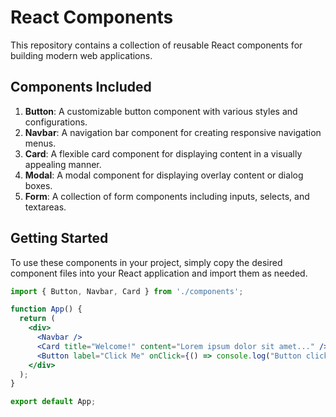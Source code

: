 # React Components

This repository contains a collection of reusable React components for building modern web applications.

## Components Included

1. **Button**: A customizable button component with various styles and configurations.
2. **Navbar**: A navigation bar component for creating responsive navigation menus.
3. **Card**: A flexible card component for displaying content in a visually appealing manner.
4. **Modal**: A modal component for displaying overlay content or dialog boxes.
5. **Form**: A collection of form components including inputs, selects, and textareas.

## Getting Started

To use these components in your project, simply copy the desired component files into your React application and import them as needed.

```jsx
import { Button, Navbar, Card } from './components';

function App() {
  return (
    <div>
      <Navbar />
      <Card title="Welcome!" content="Lorem ipsum dolor sit amet..." />
      <Button label="Click Me" onClick={() => console.log("Button clicked")} />
    </div>
  );
}

export default App;
